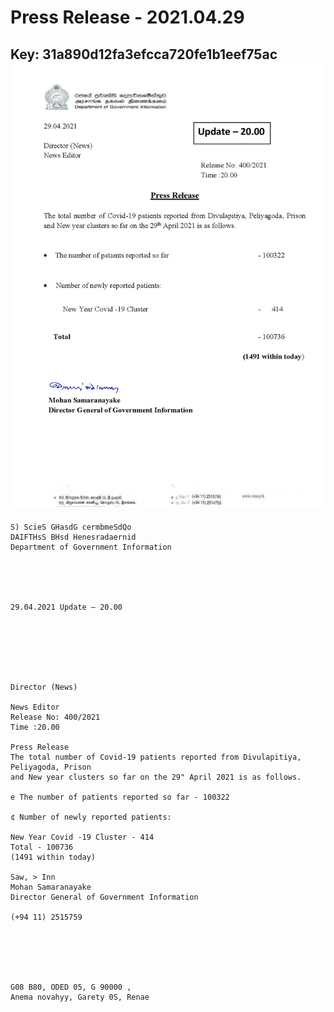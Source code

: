 # Press Release - 2021.04.29 
Key: 31a890d12fa3efcca720fe1b1eef75ac 
![img](img/31a890d12fa3efcca720fe1b1eef75ac.jpg)
---
```
S) ScieS GHasdG cermbmeSdQo
DAIFTHsS BHsd Henesradaernid
Department of Government Information

 

 

29.04.2021 Update — 20.00

 

 

 

Director (News)

News Editor
Release No: 400/2021
Time :20.00

Press Release
The total number of Covid-19 patients reported from Divulapitiya, Peliyagoda, Prison
and New year clusters so far on the 29" April 2021 is as follows.

e The number of patients reported so far - 100322

¢ Number of newly reported patients:

New Year Covid -19 Cluster - 414
Total - 100736
(1491 within today)

Saw, > Inn
Mohan Samaranayake
Director General of Government Information

(+94 11) 2515759

   
 

 

G08 B80, ODED 05, G 90000 ,
Anema novahyy, Garety 0S, Renae

 

```
